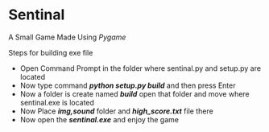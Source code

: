 # Sentinal
A Small Game Made Using <i>Pygame</i>
<p>Steps for building exe file</p>
<ul>
<li>Open Command Prompt in the folder where sentinal.py and setup.py are located
<li>Now type command <i><b>python setup.py build</b></i> and then press Enter
<li>Now a folder is create named <i><b>build</b></i> open that folder and move where sentinal.exe is located
<li>Now Place <i><b>img,sound</b></i> folder and <i><b>high_score.txt</b></i> file there
<li>Now open the <i><b>sentinal.exe</b></i> and enjoy the game
</ul>